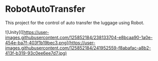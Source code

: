 # RobotAutoTransfer
This project for the control of auto transfer the luggage using Robot.

![Unity]([https://user-images.githubusercontent.com/125852184/238133704-e8bcaa90-1a0e-454e-ba7f-403f1b19bec3.png](https://user-images.githubusercontent.com/125852184/241952559-f8abafac-a8b2-413f-b319-93c0ee6ee7d7.jpg)

